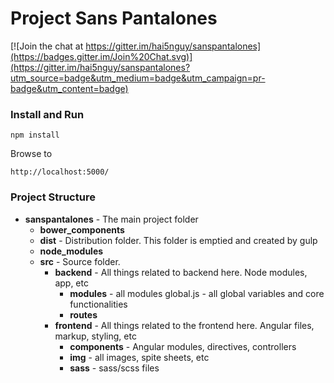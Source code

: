 # Project Sans Pantalones

[![Join the chat at https://gitter.im/hai5nguy/sanspantalones](https://badges.gitter.im/Join%20Chat.svg)](https://gitter.im/hai5nguy/sanspantalones?utm_source=badge&utm_medium=badge&utm_campaign=pr-badge&utm_content=badge)

### Install and Run

    npm install

Browse to

    http://localhost:5000/

### Project Structure

  * **sanspantalones** - The main project folder
    * **bower_components**
    * **dist** - Distribution folder.  This folder is emptied and created by gulp
    * **node_modules**
    * **src** - Source folder.
      * **backend** - All things related to backend here.  Node modules, app, etc
        * **modules** - all modules
          global.js - all global variables and core functionalities
        * **routes**
      * **frontend** - All things related to the frontend here.  Angular files, markup, styling, etc
        * **components** - Angular modules, directives, controllers
        * **img** - all images, spite sheets, etc
        * **sass** - sass/scss files
